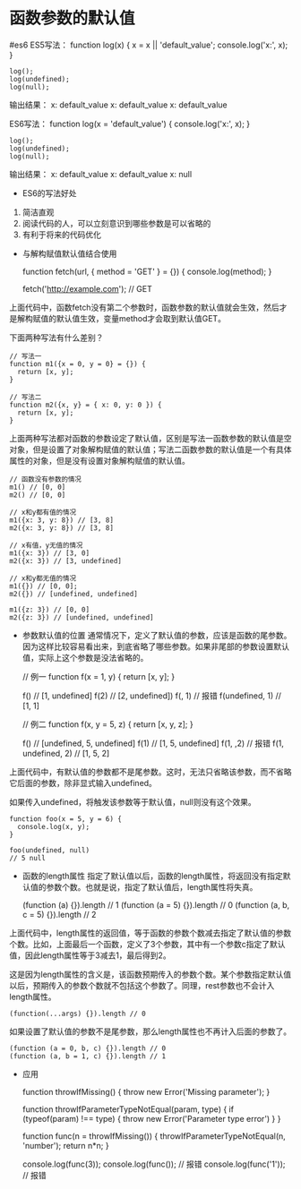 # 函数参数的默认值
#es6
ES5写法：
    function log(x) {
      x = x || 'default_value';
      console.log('x:', x);
    }
    
    log();
    log(undefined);
    log(null);
输出结果：
    x: default_value
    x: default_value
    x: default_value

ES6写法：
    function log(x = 'default_value') {
      console.log('x:', x);
    }
    
    log();
    log(undefined);
    log(null);
输出结果：
    x: default_value
    x: default_value
    x: null

* ES6的写法好处
1. 简洁直观
2. 阅读代码的人，可以立刻意识到哪些参数是可以省略的
3. 有利于将来的代码优化

* 与解构赋值默认值结合使用

    function fetch(url, { method = 'GET' } = {}) {
      console.log(method);
    }
    
    fetch('http://example.com'); // GET

上面代码中，函数fetch没有第二个参数时，函数参数的默认值就会生效，然后才是解构赋值的默认值生效，变量method才会取到默认值GET。

下面两种写法有什么差别？

    // 写法一
    function m1({x = 0, y = 0} = {}) {
      return [x, y];
    }
    
    // 写法二
    function m2({x, y} = { x: 0, y: 0 }) {
      return [x, y];
    }

上面两种写法都对函数的参数设定了默认值，区别是写法一函数参数的默认值是空对象，但是设置了对象解构赋值的默认值；写法二函数参数的默认值是一个有具体属性的对象，但是没有设置对象解构赋值的默认值。

    // 函数没有参数的情况
    m1() // [0, 0]
    m2() // [0, 0]
    
    // x和y都有值的情况
    m1({x: 3, y: 8}) // [3, 8]
    m2({x: 3, y: 8}) // [3, 8]
    
    // x有值，y无值的情况
    m1({x: 3}) // [3, 0]
    m2({x: 3}) // [3, undefined]
    
    // x和y都无值的情况
    m1({}) // [0, 0];
    m2({}) // [undefined, undefined]
    
    m1({z: 3}) // [0, 0]
    m2({z: 3}) // [undefined, undefined]

* 参数默认值的位置
通常情况下，定义了默认值的参数，应该是函数的尾参数。因为这样比较容易看出来，到底省略了哪些参数。如果非尾部的参数设置默认值，实际上这个参数是没法省略的。

    // 例一
    function f(x = 1, y) {
      return [x, y];
    }
    
    f() // [1, undefined]
    f(2) // [2, undefined])
    f(, 1) // 报错
    f(undefined, 1) // [1, 1]
    
    // 例二
    function f(x, y = 5, z) {
      return [x, y, z];
    }
    
    f() // [undefined, 5, undefined]
    f(1) // [1, 5, undefined]
    f(1, ,2) // 报错
    f(1, undefined, 2) // [1, 5, 2]

上面代码中，有默认值的参数都不是尾参数。这时，无法只省略该参数，而不省略它后面的参数，除非显式输入undefined。

如果传入undefined，将触发该参数等于默认值，null则没有这个效果。

    function foo(x = 5, y = 6) {
      console.log(x, y);
    }
    
    foo(undefined, null)
    // 5 null

* 函数的length属性
指定了默认值以后，函数的length属性，将返回没有指定默认值的参数个数。也就是说，指定了默认值后，length属性将失真。

    (function (a) {}).length // 1
    (function (a = 5) {}).length // 0
    (function (a, b, c = 5) {}).length // 2

上面代码中，length属性的返回值，等于函数的参数个数减去指定了默认值的参数个数。比如，上面最后一个函数，定义了3个参数，其中有一个参数c指定了默认值，因此length属性等于3减去1，最后得到2。

这是因为length属性的含义是，该函数预期传入的参数个数。某个参数指定默认值以后，预期传入的参数个数就不包括这个参数了。同理，rest参数也不会计入length属性。

    (function(...args) {}).length // 0

如果设置了默认值的参数不是尾参数，那么length属性也不再计入后面的参数了。

    (function (a = 0, b, c) {}).length // 0
    (function (a, b = 1, c) {}).length // 1

* 应用

    function throwIfMissing() {
      throw new Error('Missing parameter');
    }
    
    function throwIfParameterTypeNotEqual(param, type) {
      if (typeof(param) !== type) {
        throw new Error('Parameter type error')
      }
    }
    
    function func(n = throwIfMissing()) {
      throwIfParameterTypeNotEqual(n, 'number');
      return n*n;
    }
    
    
    console.log(func(3));
    console.log(func()); // 报错
    console.log(func('1')); // 报错

